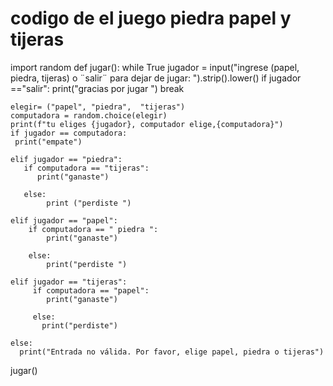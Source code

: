 # codigo de el juego piedra papel y tijeras 


import random
def jugar():
   while True
    jugador = input("ingrese (papel, piedra,  tijeras) o ¨salir¨ para dejar de jugar: ").strip().lower()
    if jugador =="salir":
        print("gracias por jugar ")
        break

    elegir= ("papel", "piedra",  "tijeras")
    computadora = random.choice(elegir)
    print(f"tu eliges {jugador}, computador elige,{computadora}")
    if jugador == computadora:
     print("empate")

    elif jugador == "piedra":
       if computadora == "tijeras":
          print("ganaste")
        
       else:
            print ("perdiste ") 

    elif jugador == "papel":
        if computadora == " piedra ":          
            print("ganaste")
       
        else:
            print("perdiste ")    

    elif jugador == "tijeras":
         if computadora == "papel":
            print("ganaste")
       
         else:
           print("perdiste")

    else:
      print("Entrada no válida. Por favor, elige papel, piedra o tijeras")             
                      
     
             
jugar()
